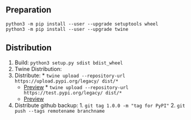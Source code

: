 
## Preparation

    python3 -m pip install --user --upgrade setuptools wheel
    python3 -m pip install --user --upgrade twine

## Distribution

  1. Build: `python3 setup.py sdist bdist_wheel`
  2. Twine Distribution:
  2. Distribute:
    * `twine upload --repository-url https://upload.pypi.org/legacy/ dist/*`
      * [Preview](https://pypi.org/project/figtion/)
    * `twine upload --repository-url https://test.pypi.org/legacy/ dist/*`
      * [Preview](https://test.pypi.org/project/figtion/)
  3. Distribute github backup:
    1. `git tag 1.0.0 -m "tag for PyPI"`
    2. `git push --tags remotename branchname`
